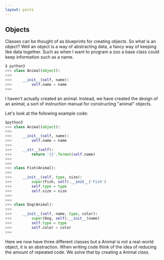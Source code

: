 ```yaml
---
layout: posts
---
```



## Objects

Classes can be thought of as blueprints for creating objects. So what is an object? Well an object is a way of abstracting data, a fancy way of keeping like data together. Such as when I want to program a zoo a base class could keep information such as a name. 

```python
$ python3
>>> class Animal(object):
>>> 
>>>     __init__(self, name):
>>>         self.name = name
>>>
```

I haven't actually created an animal. Instead, we have created the design of an animal, a sort of instruction manual for constructing "animal" objects. 

Let's look at the following example code:

```python
$python3
>>> class Animal(object):
>>> 
>>>     __init__(self, name):
>>>         self.name = name
>>>
>>>     __str__(self):
>>>         return '{}'.format(self.name)
>>> 
>>> 
>>> class Fish(Animal):
>>> 
>>>     __init__(self, type, size):
>>>         super(Fish, self).__init__('Fish')
>>>         self.type = type
>>>         self.size = size
>>> 
>>> 
>>> class Dog(Animal):
>>> 
>>>     __init__(self, name, type, color):
>>>         super(Dog, self).__init__(name)
>>>         self.type = type
>>>         self.color = color
>>> 
```

Here we now have three different classes but a Animal is not a real-world object, it is an abstraction. When writing code think of the idea of reducing the amount of repeated code. We solve that by creating a Animal class.


